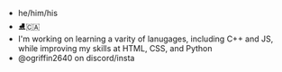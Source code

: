 - he/him/his
- ⛸🇨🇦
- I'm working on learning a varity of lanugages, including C++ and JS, while improving my skills at HTML, CSS, and Python
- @ogriffin2640 on discord/insta
